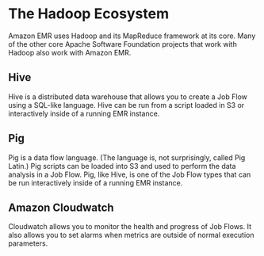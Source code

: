 # The Hadoop Ecosystem

Amazon EMR uses Hadoop and its MapReduce framework at its core. Many of the other core Apache Software Foundation projects that work with Hadoop also work with Amazon EMR.

## Hive
Hive is a distributed data warehouse that allows you to create a Job Flow using a SQL-like language. Hive can be run from a script loaded in S3 or interactively inside of a running EMR instance.

## Pig
Pig is a data flow language. (The language is, not surprisingly, called Pig Latin.) Pig scripts can be loaded into S3 and used to perform the data analysis in a Job Flow. Pig, like Hive, is one of the Job Flow types that can be run interactively inside of a running EMR instance.

## Amazon Cloudwatch
Cloudwatch allows you to monitor the health and progress of Job Flows. It also allows you to set alarms when metrics are outside of normal execution parameters.
